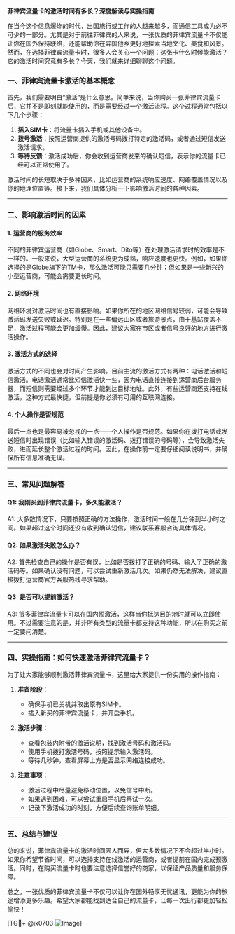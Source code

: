 **菲律宾流量卡的激活时间有多长？深度解读与实操指南**

在当今这个信息爆炸的时代，出国旅行或工作的人越来越多，而通信工具成为必不可少的一部分。尤其是对于前往菲律宾的人来说，一张优质的菲律宾流量卡不仅能让你在国外保持联络，还能帮助你在异国他乡更好地探索当地文化、美食和风景。然而，在选择菲律宾流量卡时，很多人会关心一个问题：这张卡什么时候能激活？它的激活时间究竟有多长？今天，我们就来详细聊聊这个问题。

### 一、菲律宾流量卡激活的基本概念

首先，我们需要明白“激活”是什么意思。简单来说，当你购买一张菲律宾流量卡后，它并不是即刻就能使用的，而是需要经过一个激活流程。这个过程通常包括以下几个步骤：

1. **插入SIM卡**：将流量卡插入手机或其他设备中。
2. **拨号激活**：按照运营商提供的激活号码拨打特定的激活码，或者通过短信发送激活请求。
3. **等待反馈**：激活成功后，你会收到运营商发来的确认短信，表示你的流量卡已经可以正常使用了。

激活时间的长短取决于多种因素，比如运营商的系统响应速度、网络覆盖情况以及你的地理位置等。接下来，我们具体分析一下影响激活时间的各种因素。

---

### 二、影响激活时间的因素

#### 1. **运营商的服务效率**
不同的菲律宾运营商（如Globe、Smart、Dito等）在处理激活请求时的效率是不一样的。一般来说，大型运营商的系统更为成熟，响应速度也更快。例如，如果你选择的是Globe旗下的TM卡，那么激活可能只需要几分钟；但如果是一些新兴的小型运营商，可能会需要更长时间。

#### 2. **网络环境**
网络环境对激活时间也有直接影响。如果你所在的地区网络信号较弱，可能会导致激活码发送失败或延迟。特别是在一些偏远山区或者旅游景点，由于基站覆盖不足，激活过程可能会更加缓慢。因此，建议大家在市区或者信号良好的地方进行激活操作。

#### 3. **激活方式的选择**
激活方式的不同也会对时间产生影响。目前主流的激活方式有两种：电话激活和短信激活。电话激活通常比短信激活快一些，因为电话直接连接到运营商后台服务器，而短信则需要经过多个环节才能到达目标地址。此外，有些运营商还支持在线激活，这种方式最快捷，但前提是你必须有可用的互联网连接。

#### 4. **个人操作是否规范**
最后一点也是最容易被忽视的一点——个人操作是否规范。如果你在拨打电话或发送短信时出现错误（比如输入错误的激活码、拨打错误的号码等），会导致激活失败，进而延长整个激活过程的时间。因此，在操作前一定要仔细阅读说明书，并确保所有信息准确无误。

---

### 三、常见问题解答

#### Q1: 我刚买到菲律宾流量卡，多久能激活？
A1: 大多数情况下，只要按照正确的方法操作，激活时间一般在几分钟到半小时之间。如果超过这个时间还没有收到确认短信，建议联系客服咨询具体情况。

#### Q2: 如果激活失败怎么办？
A2: 首先检查自己的操作是否有误，比如是否拨打了正确的号码、输入了正确的激活码等。如果确认没有问题，可以尝试重新激活几次。如果仍然无法解决，建议直接拨打运营商官方客服热线寻求帮助。

#### Q3: 是否可以提前激活？
A3: 很多菲律宾流量卡可以在国内预激活，这样当你抵达目的地时就可以立即使用。不过需要注意的是，并非所有类型的流量卡都支持这种功能，所以在购买之前一定要问清楚。

---

### 四、实操指南：如何快速激活菲律宾流量卡？

为了让大家能够顺利激活菲律宾流量卡，这里给大家提供一份实用的操作指南：

1. **准备阶段**：
   - 确保手机已关机并取出原有SIM卡。
   - 插入新买的菲律宾流量卡，并开启手机。

2. **激活步骤**：
   - 查看包装内附带的激活说明，找到激活号码和激活码。
   - 使用手机拨打激活号码，按照提示输入激活码。
   - 等待几秒钟，查看屏幕上方是否显示网络连接成功。

3. **注意事项**：
   - 激活过程中尽量避免移动位置，以免信号中断。
   - 如果遇到困难，可以尝试重启手机后再试一次。
   - 记录下激活成功的时刻，方便后续查询账单明细。

---

### 五、总结与建议

总的来说，菲律宾流量卡的激活时间因人而异，但大多数情况下不会超过半小时。如果你希望节省时间，可以选择支持在线激活的运营商，或者提前在国内完成预激活。同时，在购买流量卡时也要注意选择信誉好的商家，以保证产品质量和服务保障。

总之，一张优质的菲律宾流量卡不仅可以让你在国外畅享无忧通讯，更能为你的旅途增添更多乐趣。希望大家都能找到适合自己的流量卡，让每一次出行都更加轻松愉快！

[TG💪+ @jx0703 ![Image](https://github.com/user-attachments/assets/dbca1d08-cadb-493c-b0ec-ad6f7a83f270)]